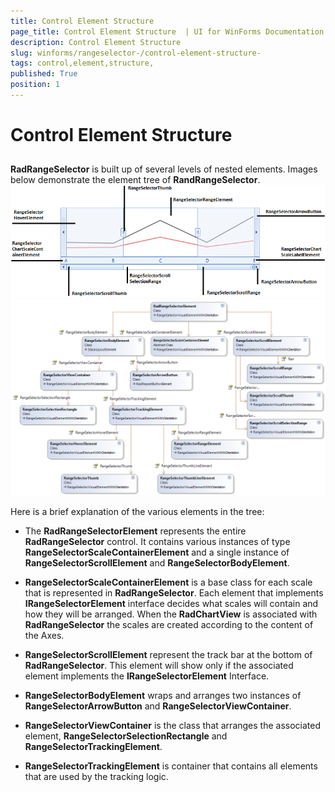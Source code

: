 ```yaml
---
title: Control Element Structure 
page_title: Control Element Structure  | UI for WinForms Documentation
description: Control Element Structure 
slug: winforms/rangeselector-/control-element-structure-
tags: control,element,structure,
published: True
position: 1
---
```


# Control Element Structure 



## 

__RadRangeSelector__ is built up of several levels of nested elements.  Images below demonstrate the element tree of __RandRangeSelector__.
      ![rangeselector-control-structure 001](images/rangeselector-control-structure001.png)![rangeselector-control-structure 002](images/rangeselector-control-structure002.png)

Here is a brief explanation of the various elements in the tree:
      

* The __RadRangeSelectorElement__ represents the entire __RadRangeSelector__ control. It contains various  instances of type __RangeSelectorScaleContainerElement__ and a single instance of __RangeSelectorScrollElement__ and __RangeSelectorBodyElement__.
          

* __RangeSelectorScaleContainerElement__ is a base class for each scale that is represented in __RadRangeSelector__. Each element that implements __IRangeSelectorElement__ interface decides what scales will contain and how they will be arranged. When the __RadChartView__ is associated with __RadRangeSelector__ the scales are created according to the content of the Axes.
          

* __RangeSelectorScrollElement__ represent the track bar at the bottom of __RadRangeSelector__. This element will show only if the associated element implements the __IRangeSelectorElement__ Interface.
         

* __RangeSelectorBodyElement__ wraps and arranges two instances of __RangeSelectorArrowButton__ and __RangeSelectorViewContainer__.
          

* __RangeSelectorViewContainer__ is the class that arranges the associated element, __RangeSelectorSelectionRectangle__ and __RangeSelectorTrackingElement__.
          

* __RangeSelectorTrackingElement__ is container that contains all elements that are used by the tracking logic.
          
